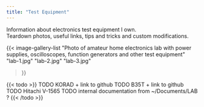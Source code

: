 ```yaml
---
title: "Test Equipment"
---
```

Information about electronics test equipment I own.  
Teardown photos, useful links, tips and tricks and custom modifications.

{{< image-gallery-list "Photo of amateur home electronics lab with power supplies, oscilloscopes, function generators and other test equipment"
    "lab-1.jpg" "lab-2.jpg" "lab-3.jpg"
>}}

{{< todo >}}
TODO KORAD + link to github
TODO B35T + link to github
TODO Hitachi V-1565
TODO internal documentation from ~/Documents/LAB ?
{{< /todo >}}
